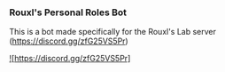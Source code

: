 ### Rouxl's Personal Roles Bot

This is a bot made specifically for the Rouxl's Lab server (https://discord.gg/zfG25VS5Pr)

[!](https://discordapp.com/api/guilds/828986409171157001/widget.png?style=banner2)[https://discord.gg/zfG25VS5Pr]
